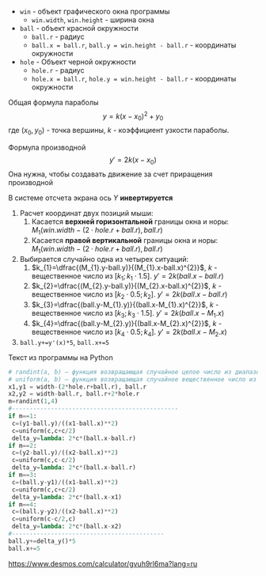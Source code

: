 - `win` - объект графического окна программы
	- `win.width`, `win.height` - ширина окна
- `ball` - объект красной окружности
	- `ball.r` - радиус 
	- `ball.x = ball.r`, `ball.y = win.height - ball.r` - координаты окружности
- `hole` - Объект черной окружности
	- `hole.r` - радиус
	- `hole.x = ball.r`, `hole.y = win.height - ball.r` - координаты окружности

Общая формула параболы
$$
y=k(x-x_{0})^{2}+y_{0}
$$
где $(x_{0}, y_{0})$ - точка вершины, $k$ - коэффициент узкости параболы.

Формула производной
$$
y'=2k(x-x_{0})
$$
Она нужна, чтобы создавать движение за счет приращения производной

В системе отсчета экрана ось $Y$ **инвертируется**

1. Расчет координат двух позиций мыши:
	1. Касается **верхней горизонтальной** границы окна и норы: $M_{1}(win.width-(2\cdot hole.r+ball.r), ball.r)$
	2. Касается **правой вертикальной** границы окна и норы: $M_{1}(win.width-(2\cdot hole.r+ball.r), ball.r)$
2. Выбирается случайно одна из четырех ситуаций:
	1. $k_{1}=\dfrac{(M_{1}.y-ball.y)}{(M_{1}.x-ball.x)^{2}}$, $k$ - вещественное число из $[k_{1};k_{1}\cdot1.5]$. $y'=2k(ball.x-ball.r)$
	2. $k_{2}=\dfrac{(M_{2}.y-ball.y)}{(M_{2}.x-ball.x)^{2}}$, $k$ - вещественное число из $[k_{2}\cdot0.5;k_{2}]$. $y'=2k(ball.x-ball.r)$
	3. $k_{3}=\dfrac{(ball.y-M_{1}.y)}{(ball.x-M_{1}.x)^{2}}$, $k$ - вещественное число из $[k_{3};k_{3}\cdot1.5]$. $y'=2k(ball.x-M_{1}.x)$
	4. $k_{4}=\dfrac{(ball.y-M_{2}.y)}{(ball.x-M_{2}.x)^{2}}$, $k$ - вещественное число из $[k_{4}\cdot0.5;k_{4}]$. $y'=2k(ball.x-M_{2}.x)$
3. `ball.y+=y'(x)*5`, `ball.x+=5`

Текст из программы на Python

```python
# randint(a, b) – функция возвращающая случайное целое число из диапазона [a, b]
# uniform(a, b) – функция возвращающая случайное вещественное число из диапазона [a, b]
x1,y1 = width-(2*hole.r+ball.r), ball.r
x2,y2 = width-ball.r, ball.r+2*hole.r
m=randint(1,4)
#-----------------------------------------------
if m==1:
 c=(y1-ball.y)/((x1-ball.x)**2)
 c=uniform(c,c+c/2)
 delta_y=lambda: 2*c*(ball.x-ball.r)
if m==2:
 c=(y2-ball.y)/((x2-ball.x)**2)
 c=uniform(c,c-c/2)
 delta_y=lambda: 2*c*(ball.x-ball.r)
if m==3:
 c=(ball.y-y1)/((x1-ball.x)**2)
 c=uniform(c,c+c/2)
 delta_y=lambda: 2*c*(ball.x-x1)
if m==4:
 c=(ball.y-y2)/((x2-ball.x)**2)
 c=uniform(c-c/2,c)
 delta_y=lambda: 2*c*(ball.x-x2)
#-------------------------------------------
ball.y+=delta_y()*5
ball.x+=5
```

https://www.desmos.com/calculator/gvuh9rl6ma?lang=ru